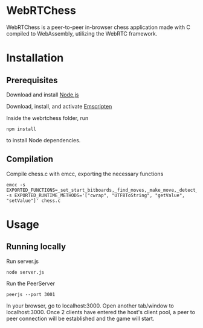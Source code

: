 # WebRTChess

WebRTChess is a peer-to-peer in-browser chess application made with C compiled to WebAssembly, utilizing the WebRTC framework.

# Installation
## Prerequisites
Download and install [Node.js](https://nodejs.org/en/download)  

Download, install, and activate [Emscripten](https://emscripten.org/docs/getting_started/downloads.html)

Inside the webrtchess folder, run
```
npm install
```
to install Node dependencies.

## Compilation
Compile chess.c with emcc, exporting the necessary functions
```
emcc -s EXPORTED_FUNCTIONS=_set_start_bitboards,_find_moves,_make_move,_detect_pawn_promotion,_promote_pawn,_detect_checkmate -s EXPORTED_RUNTIME_METHODS='["cwrap", "UTF8ToString", "getValue", "setValue"]' chess.c
```

# Usage
## Running locally
Run server.js
```
node server.js
```
Run the PeerServer
```
peerjs --port 3001
```
In your browser, go to localhost:3000. Open another tab/window to localhost:3000. Once 2 clients have entered the host's client pool, a peer to peer connection will be established and the game will start.
